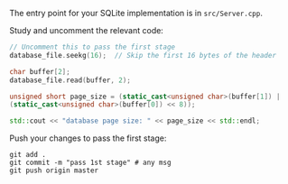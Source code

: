 The entry point for your SQLite implementation is in `src/Server.cpp`.

Study and uncomment the relevant code: 

```cpp
// Uncomment this to pass the first stage
database_file.seekg(16);  // Skip the first 16 bytes of the header

char buffer[2];
database_file.read(buffer, 2);

unsigned short page_size = (static_cast<unsigned char>(buffer[1]) |
(static_cast<unsigned char>(buffer[0]) << 8));

std::cout << "database page size: " << page_size << std::endl;
```

Push your changes to pass the first stage:

```
git add .
git commit -m "pass 1st stage" # any msg
git push origin master
```
